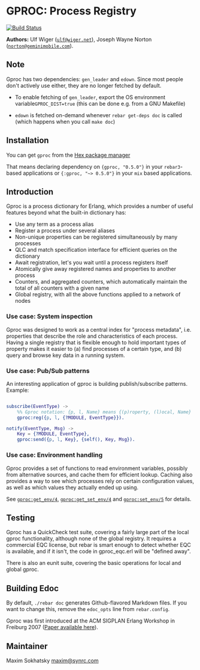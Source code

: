 # GPROC: Process Registry

[![Build Status](https://travis-ci.org/voxoz/gproc.png?branch=master)](https://travis-ci.org/voxoz/gproc)

__Authors:__ Ulf Wiger ([`ulf@wiger.net`](mailto:ulf@wiger.net)),
                 Joseph Wayne Norton ([`norton@geminimobile.com`](mailto:norton@geminimobile.com)).

## Note ##

Gproc has two dependencies: `gen_leader` and `edown`. Since most people don't
actively use either, they are no longer fetched by default.

* To enable fetching of `gen_leader`, export the OS environment
  variable`GPROC_DIST=true` (this can be done e.g. from a GNU Makefile)

* `edown` is fetched on-demand whenever `rebar get-deps doc` is called (which
  happens when you call `make doc`)

## Installation ##

You can get `gproc` from the [Hex package manager](https://hex.pm/packages/gproc)

That means declaring dependency on `{gproc, "0.5.0"}` in your `rebar3`-based
applications or `{:gproc, "~> 0.5.0"}` in your `mix` based applications.

## Introduction ##

Gproc is a process dictionary for Erlang, which provides a number of useful
features beyond what the built-in dictionary has:

* Use any term as a process alias
* Register a process under several aliases
* Non-unique properties can be registered simultaneously by many processes
* QLC and match specification interface for efficient queries on the dictionary
* Await registration, let's you wait until a process registers itself
* Atomically give away registered names and properties to another process
* Counters, and aggregated counters, which automatically maintain the total of all counters with a given name
* Global registry, with all the above functions applied to a network of nodes

### Use case: System inspection ###

Gproc was designed to work as a central index for "process metadata", i.e.
properties that describe the role and characteristics of each process. Having
a single registry that is flexible enough to hold important types of property
makes it easier to (a) find processes of a certain type, and (b) query and
browse key data in a running system.


### Use case: Pub/Sub patterns ###

An interesting application of gproc is building publish/subscribe patterns.
Example:

```erlang

subscribe(EventType) ->
    %% Gproc notation: {p, l, Name} means {(p)roperty, (l)ocal, Name}
    gproc:reg({p, l, {?MODULE, EventType}}).

notify(EventType, Msg) ->
    Key = {?MODULE, EventType},
    gproc:send({p, l, Key}, {self(), Key, Msg}).

```


### Use case: Environment handling ###

Gproc provides a set of functions to read environment variables, possibly from
alternative sources, and cache them for efficient lookup. Caching also provides
a way to see which processes rely on certain configuration values, as well as
which values they actually ended up using.

See [`gproc:get_env/4`](http://github.com/uwiger/gproc/blob/master/doc/gproc.md#get_env-4), [`gproc:get_set_env/4`](http://github.com/uwiger/gproc/blob/master/doc/gproc.md#get_set_env-4) and
[`gproc:set_env/5`](http://github.com/uwiger/gproc/blob/master/doc/gproc.md#set_env-5) for details.


## Testing ##

Gproc has a QuickCheck test suite, covering a fairly large part of the local
gproc functionality, although none of the global registry. It requires a
commercial EQC license, but rebar is smart enough to detect whether EQC is
available, and if it isn't, the code in gproc_eqc.erl will be "defined away".

There is also an eunit suite, covering the basic operations for local and
global gproc.

## Building Edoc ##

By default, `./rebar doc` generates Github-flavored Markdown files.
If you want to change this, remove the `edoc_opts` line from `rebar.config`.

Gproc was first introduced at the ACM SIGPLAN Erlang Workshop in
Freiburg 2007 ([Paper available here](http://github.com/uwiger/gproc/blob/master/doc/erlang07-wiger.pdf)).

## Maintainer

Maxim Sokhatsky <maxim@synrc.com>

